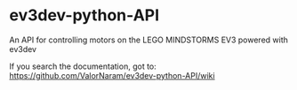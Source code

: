 # ev3dev-python-API
An API for controlling motors on the LEGO MINDSTORMS EV3 powered with ev3dev

If you search the documentation, got to:<br>
https://github.com/ValorNaram/ev3dev-python-API/wiki
